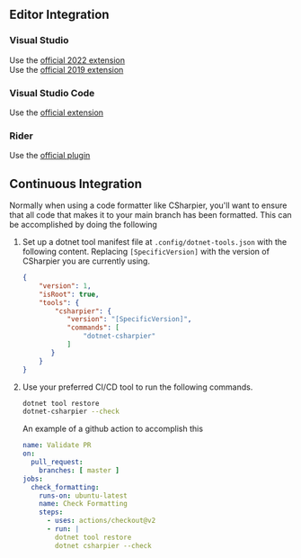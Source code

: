 ## Editor Integration
### Visual Studio
Use the [official 2022 extension](https://marketplace.visualstudio.com/items?itemName=csharpier.CSharpier)  
Use the [official 2019 extension](https://marketplace.visualstudio.com/items?itemName=csharpier.CSharpier2019)
### Visual Studio Code
Use the [official extension](https://marketplace.visualstudio.com/items?itemName=csharpier.csharpier-vscode)
### Rider
Use the [official plugin](https://plugins.jetbrains.com/plugin/18243-csharpier)

## Continuous Integration
Normally when using a code formatter like CSharpier, you'll want to ensure that all code that makes it to your main branch has been formatted. This can be accomplished by doing the following
1. Set up a dotnet tool manifest file at `.config/dotnet-tools.json` with the following content. Replacing `[SpecificVersion]` with the version of CSharpier you are currently using. 
   ```json
   {
       "version": 1,
       "isRoot": true,
       "tools": {
           "csharpier": {
              "version": "[SpecificVersion]",
              "commands": [
                  "dotnet-csharpier"
              ]
          }
       }
   }
   ```
2. Use your preferred CI/CD tool to run the following commands.  
   ```bash
   dotnet tool restore
   dotnet-csharpier --check
   ```   
   An example of a github action to accomplish this
   ```yaml
   name: Validate PR
   on:
     pull_request:
       branches: [ master ]
   jobs:
     check_formatting:
       runs-on: ubuntu-latest
       name: Check Formatting
       steps:
         - uses: actions/checkout@v2
         - run: |
           dotnet tool restore
           dotnet csharpier --check
   
   ```


